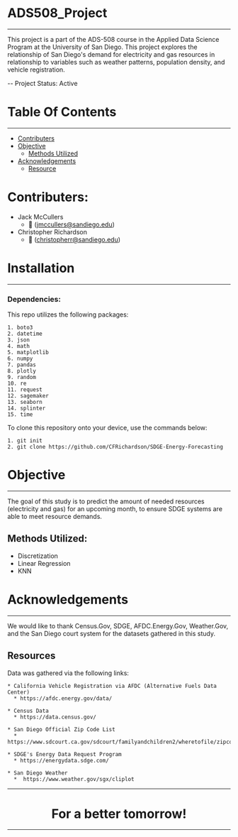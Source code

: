 # ADS508_Project
---------------------------

This project is a part of the ADS-508 course in the Applied Data Science Program at the University of San Diego.  This project explores the relationship of San Diego's demand for electricity and gas resources in relationship to variables such as weather patterns, population density, and vehicle registration.

-- Project Status: Active

# Table Of Contents
--------------
- [Contributers](#contributers)
- [Objective](#objective)
    - [Methods Utilized](#methods-utilized)
- [Acknowledgements](#acknowledgements)
    - [Resource](#resource)

# Contributers:
* Jack McCullers
    * :email: (jmccullers@sandiego.edu)
* Christopher Richardson
    * :email: (christopherr@sandiego.edu)


# Installation
---------------------------

### Dependencies:

This repo utilizes the following packages:

    1. boto3
    2. datetime
    3. json
    4. math
    5. matplotlib
    6. numpy
    7. pandas
    8. plotly
    9. random
    10. re
    11. request
    12. sagemaker
    13. seaborn
    14. splinter
    15. time


To clone this repository onto your device, use the commands below:

	1. git init
	2. git clone https://github.com/CFRichardson/SDGE-Energy-Forecasting



# Objective
---------------------------
The goal of this study is to predict the amount of needed resources (electricity and gas) for an upcoming month, to ensure SDGE systems are able to meet resource demands.

## Methods Utilized:
  * Discretization
  * Linear Regression
  * KNN




# Acknowledgements
---------------------------
We would like to thank Census.Gov, SDGE, AFDC.Energy.Gov, Weather.Gov, and the San Diego court system for the datasets gathered in this study.

## Resources
Data was gathered via the following links:


    * California Vehicle Registration via AFDC (Alternative Fuels Data Center)
      * https://afdc.energy.gov/data/

    * Census Data
      * https://data.census.gov/

    * San Diego Official Zip Code List
      * https://www.sdcourt.ca.gov/sdcourt/familyandchildren2/wheretofile/zipcodedirectory

    * SDGE's Energy Data Request Program
      * https://energydata.sdge.com/

    * San Diego Weather
      *  https://www.weather.gov/sgx/cliplot  




---------------------------
<center><h1>For a better tomorrow!</h1></center>

----------------------
